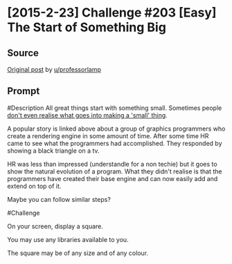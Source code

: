 # [2015-2-23] Challenge #203 [Easy] The Start of Something Big

## Source

[Original post](https://old.reddit.com/r/dailyprogrammer/comments/2ww3pl/2015223_challenge_203_easy_the_start_of_something/) by [u/professorlamp](https://old.reddit.com/user/professorlamp)

## Prompt

#Description
All great things start with something small. Sometimes people [don't even realise what goes into making a 'small' thing](http://rampantgames.com/blog/?p=7745).

A popular story is linked above about a group of graphics programmers who create a rendering engine in some amount of time. After some time HR came to see what the programmers had accomplished. They responded by showing a black triangle on a tv.

HR was less than impressed (understandle for a non techie) but it goes to show the natural evolution of a program. What they didn't realise is that the programmers have created their base engine and can now easily add and extend on top of it.

Maybe you can follow similar steps?

#Challenge

On your screen, display a square.

You may use any libraries available to you.

The square may be of any size and of any colour.

